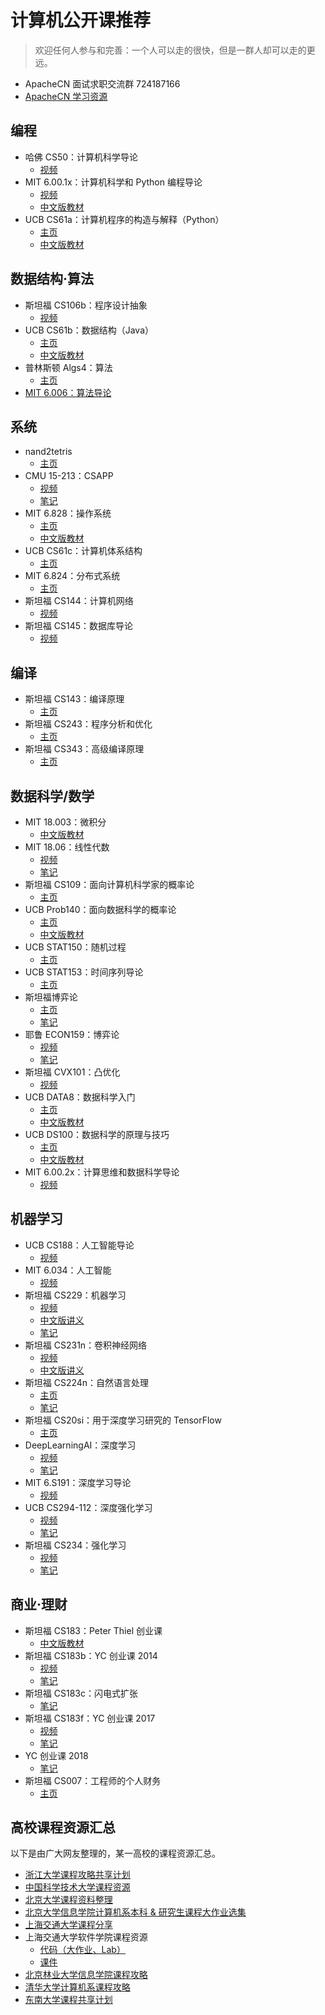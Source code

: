 # 计算机公开课推荐

> 欢迎任何人参与和完善：一个人可以走的很快，但是一群人却可以走的更远。

+   ApacheCN 面试求职交流群 724187166
+   [ApacheCN 学习资源](http://www.apachecn.org/)

## 编程

+   哈佛 CS50：计算机科学导论
    +   [视频](http://open.163.com/special/opencourse/cs50.html)
+   MIT 6.00.1x：计算机科学和 Python 编程导论
    +   [视频](http://www.xuetangx.com/courses/course-v1:MITx+6_00_1x+sp/about)
    +   [中文版教材](https://legacy.gitbook.com/book/lenkimo/byte-of-python-chinese-edition/details)
+   UCB CS61a：计算机程序的构造与解释（Python）
    +   [主页](https://cs61a.org/)
    +   [中文版教材](https://github.com/wizardforcel/sicp-py-zh)

## 数据结构·算法

+   斯坦福 CS106b：程序设计抽象
    +   [视频](http://open.163.com/special/opencourse/abstractions.html)
+   UCB CS61b：数据结构（Java）
    +   [主页](https://inst.eecs.berkeley.edu/~cs61b/)
    +   [中文版教材](https://github.com/apachecn/cs61b-textbook-zh)
+   普林斯顿 Algs4：算法
    +   [主页](http://algs4.cs.princeton.edu/)
+   [MIT 6.006：算法导论](http://open.163.com/special/opencourse/algorithms.html)

## 系统

+   nand2tetris
    +   [主页](http://www.nand2tetris.org/)
+   CMU 15-213：CSAPP
    +   [视频](https://www.bilibili.com/video/av20304787)
    +   [笔记](http://wdxtub.com/2016/04/16/thin-csapp-1/)
+   MIT 6.828：操作系统
    +   [主页](https://pdos.csail.mit.edu/6.828/)
    +   [中文版教材](https://legacy.gitbook.com/book/th0ar/xv6-chinese)
+   UCB CS61c：计算机体系结构
    +   [主页](http://www-inst.eecs.berkeley.edu/~cs61c/)
+   MIT 6.824：分布式系统
    +   [主页](https://pdos.csail.mit.edu/6.824/)
+   斯坦福 CS144：计算机网络
    +   [视频](https://www.bilibili.com/video/av11930774/)
+   斯坦福 CS145：数据库导论
    +   [视频](https://www.bilibili.com/video/av19616961/)

## 编译

+   斯坦福 CS143：编译原理
    +   [主页](http://web.stanford.edu/class/cs143/)
+   斯坦福 CS243：程序分析和优化
    +   [主页](https://suif.stanford.edu/~courses/cs243/)
+   斯坦福 CS343：高级编译原理
    +   [主页](http://web.stanford.edu/class/cs343/)

## 数据科学/数学

+   MIT 18.003：微积分
    +   [中文版教材](https://github.com/apachecn/calc4b-zh)
+   MIT 18.06：线性代数
    +   [视频](http://open.163.com/special/opencourse/daishu.html)
    +   [笔记](https://github.com/zlotus/notes-linear-algebra)
+   斯坦福 CS109：面向计算机科学家的概率论
    +   [主页](https://web.stanford.edu/class/cs109/)
+   UCB Prob140：面向数据科学的概率论
    +   [主页](https://prob140.org/)
    +   [中文版教材](https://github.com/apachecn/prob140-textbook-zh)
+   UCB STAT150：随机过程
    +   [主页](https://www.stat.berkeley.edu/~aldous/150/)
+   UCB STAT153：时间序列导论
    +   [主页](https://www.stat.berkeley.edu/~aditya/styled-5/index.html)
+   斯坦福博弈论
    +   [主页](http://www.game-theory-class.org/)
    +   [笔记](https://github.com/apachecn/stanford-game-theory-notes-zh)
+   耶鲁 ECON159：博弈论
    +   [视频](http://open.163.com/special/gametheory/)
    +   [笔记](https://download.csdn.net/download/wizardforcel/10294261)
+   斯坦福 CVX101：凸优化
    +   [视频](https://www.bilibili.com/video/av8907218/)
+   UCB DATA8：数据科学入门
    +   [主页](http://data8.org/)
    +   [中文版教材](https://github.com/Kivy-CN/data8-textbook-zh)
+   UCB DS100：数据科学的原理与技巧
    +   [主页](http://www.ds100.org/)
    +   [中文版教材](https://github.com/apachecn/ds100-textbook-zh)
+   MIT 6.00.2x：计算思维和数据科学导论
    +   [视频](http://www.xuetangx.com/courses/MITx/6_00_2x/2014_T2/about)

## 机器学习

+   UCB CS188：人工智能导论
    +   [视频](https://www.bilibili.com/video/av15630620/)
+   MIT 6.034：人工智能
    +   [视频](http://open.163.com/movie/2017/9/Q/S/MCTMNN3UI_MCTMNR8QS.html)
+   斯坦福 CS229：机器学习
    +   [视频](http://open.163.com/special/opencourse/machinelearning.html)
    +   [中文版讲义](https://github.com/Kivy-CN/Stanford-CS-229-CN)
    +   [笔记](http://ai-start.com/ml2014/)
+   斯坦福 CS231n：卷积神经网络
    +   [视频](https://www.bilibili.com/video/av16585576)
    +   [中文版讲义](https://zhuanlan.zhihu.com/p/21930884?refer=intelligentunit)
+   斯坦福 CS224n：自然语言处理
    +   [主页](http://web.stanford.edu/class/cs224n/)
    +   [笔记](https://github.com/apachecn/stanford-cs224n-notes-zh)
+   斯坦福 CS20si：用于深度学习研究的 TensorFlow
    +   [主页](https://web.stanford.edu/class/cs20si/)
+   DeepLearningAI：深度学习
    +   [视频](https://mooc.study.163.com/course/deeplearning_ai-2001281002#/info)
    +   [笔记](http://ai-start.com/dl2017/)
+   MIT 6.S191：深度学习导论
    +   [视频](https://www.bilibili.com/video/av19113488)
+   UCB CS294-112：深度强化学习
    +   [视频](https://www.bilibili.com/video/av9802698/)
    +   [笔记](https://github.com/apachecn/ucb-cs294-112-notes-zh)
+   斯坦福 CS234：强化学习
    +   [视频](https://www.bilibili.com/video/av47812079)
    +   [笔记](https://github.com/apachecn/stanford-cs234-notes-zh)

## 商业·理财

+   斯坦福 CS183：Peter Thiel 创业课
    +   [中文版教材](https://github.com/apachecn/stanford-cs183-notes/tree/master/docs/a)
+   斯坦福 CS183b：YC 创业课 2014
    +   [视频](http://open.163.com/special/opencourse/startup.html)
    +   [笔记](https://github.com/apachecn/stanford-cs183-notes/tree/master/docs/b)
+   斯坦福 CS183c：闪电式扩张
    +   [笔记](https://github.com/apachecn/stanford-cs183-notes/tree/master/docs/c)
+   斯坦福 CS183f：YC 创业课 2017
    +   [视频](https://search.bilibili.com/all?keyword=2017%20YC%20%E5%88%9B%E4%B8%9A%E8%AF%BE)
    +   [笔记](https://github.com/apachecn/stanford-cs183-notes/tree/master/docs/f)
+   YC 创业课 2018
    +   [笔记](https://github.com/apachecn/stanford-cs183-notes/tree/master/docs/sus2018)
+   斯坦福 CS007：工程师的个人财务
    +   [主页](https://cs007.blog/)

## 高校课程资源汇总

以下是由广大网友整理的，某一高校的课程资源汇总。

+   [浙江大学课程攻略共享计划](https://github.com/QSCTech/zju-icicles)
+   [中国科学技术大学课程资源](https://github.com/USTC-Resource/USTC-Course)
+   [北京大学课程资料整理](https://github.com/lib-pku/libpku)
+   [北京大学信息学院计算机系本科 & 研究生课程大作业选集](https://github.com/tongtzeho/PKUCourse)
+   [上海交通大学课程分享](https://github.com/CoolPhilChen/SJTU-Courses/)
+   上海交通大学软件学院课程资源
    +   [代码（大作业、Lab）](https://github.com/SJTU-SE/awesome-se)
    +   [课件](https://github.com/sjtu-se-courseware/sjtu-se-courseware)
+   [北京林业大学信息学院课程攻略](https://github.com/bljx/BFU-leaf)
+   [清华大学计算机系课程攻略](https://github.com/PKUanonym/REKCARC-TSC-UHT)
+   [东南大学课程共享计划](https://github.com/zjdx1998/seucourseshare)
